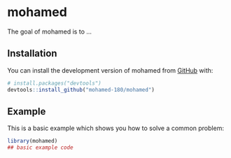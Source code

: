 
# mohamed

<!-- badges: start -->
<!-- badges: end -->

The goal of mohamed is to ...

## Installation

You can install the development version of mohamed from [GitHub](https://github.com/) with:

``` r
# install.packages("devtools")
devtools::install_github("mohamed-180/mohamed")
```

## Example

This is a basic example which shows you how to solve a common problem:

``` r
library(mohamed)
## basic example code
```

